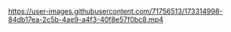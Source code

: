 

https://user-images.githubusercontent.com/71756513/173314998-84db17ea-2c5b-4ae9-a4f3-40f8e57f0bc8.mp4

